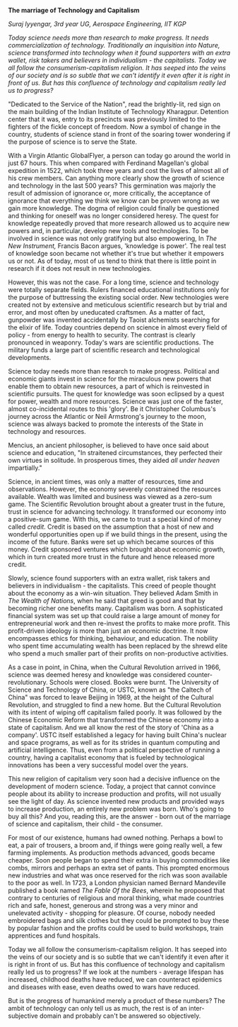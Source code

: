 **The marriage of Technology and Capitalism**

_Suraj Iyyengar, 3rd year UG, Aerospace Engineering, IIT KGP_

_Today science needs more than research to make progress. It needs commercialization of technology. Traditionally an inquisition into Nature, science transformed into technology when it found supporters with an extra wallet, risk takers and believers in individualism - the capitalists._ _Today we all follow the consumerism-capitalism religion. It has seeped into the veins of our society and is so subtle that we can&#39;t identify it even after it is right in front of us. But has this confluence of technology and capitalism really led us to progress?_

&quot;Dedicated to the Service of the Nation&quot;, read the brightly-lit, red sign on the main building of the Indian Institute of Technology Kharagpur. Detention center that it was, entry to its precincts was previously limited to the fighters of the fickle concept of freedom. Now a symbol of change in the country, students of science stand in front of the soaring tower wondering if the purpose of science is to serve the State.

With a Virgin Atlantic GlobalFlyer, a person can today go around the world in just 67 hours.  This when compared with Ferdinand Magellan&#39;s global expedition in 1522, which took three years and cost the lives of almost all of his crew members. Can anything more clearly show the growth of science and technology in the last 500 years? This germination was majorly the result of admission of ignorance or, more critically, the acceptance of ignorance that everything we think we know can be proven wrong as we gain more knowledge. The dogma of religion could finally be questioned and thinking for oneself was no longer considered heresy. The quest for knowledge repeatedly proved that more research allowed us to acquire new powers and, in particular, develop new tools and technologies. To be involved in science was not only gratifying but also empowering, In _The New Instrument,_ Francis Bacon argues, &#39;knowledge is power&#39;. The real test of knowledge soon became not whether it&#39;s true but whether it empowers us or not. As of today, most of us tend to think that there is little point in research if it does not result in new technologies.

However, this was not the case. For a long time, science and technology were totally separate fields. Rulers financed educational institutions only for the purpose of buttressing the existing social order. New technologies were created not by extensive and meticulous scientific research but by trial and error, and most often by uneducated craftsmen. As a matter of fact, gunpowder was invented accidentally by Taoist alchemists searching for the elixir of life. Today countries depend on science in almost every field of policy - from energy to health to security. The contrast is clearly pronounced in weaponry.  Today&#39;s wars are scientific productions. The military funds a large part of scientific research and technological developments.

Science today needs more than research to make progress. Political and economic giants invest in science for the miraculous new powers that enable them to obtain new resources, a part of which is reinvested in scientific pursuits. The quest for knowledge was soon eclipsed by a quest for power, wealth and more resources. Science was just one of the faster, almost co-incidental routes to this &#39;glory&#39;. Be it Christopher Columbus&#39;s journey across the Atlantic or Neil Armstrong&#39;s journey to the moon, science was always backed to promote the interests of the State in technology and resources.

Mencius, an ancient philosopher, is believed to have once said about science and education, &quot;In straitened circumstances, they perfected their own virtues in solitude. In prosperous times, they aided _all under heaven_ impartially.&quot;

Science, in ancient times, was only a matter of resources, time and observations. However, the economy severely constrained the resources available. Wealth was limited and business was viewed as a zero-sum game. The Scientific Revolution brought about a greater trust in the future, trust in science for advancing technology. It transformed our economy into a positive-sum game. With this, we came to trust a special kind of money called _credit._ Credit is based on the assumption that a host of new and wonderful opportunities open up if we build things in the present, using the income of the future. Banks were set up which became sources of this money. Credit sponsored ventures which brought about economic growth, which in turn created more trust in the future and hence released more credit.

Slowly, science found supporters with an extra wallet, risk takers and believers in individualism - the capitalists. This creed of people thought about the economy as a win-win situation. They believed Adam Smith in _The Wealth of Nations_, when he said that greed is good and that by becoming richer one benefits many. Capitalism was born. A sophisticated financial system was set up that could raise a large amount of money for entrepreneurial work and then re-invest the profits to make more profit. This profit-driven ideology is more than just an economic doctrine. It now encompasses ethics for thinking, behaviour, and education. The nobility who spent time accumulating wealth has been replaced by the shrewd elite who spend a much smaller part of their profits on non-productive activities.

As a case in point, in China, when the Cultural Revolution arrived in 1966, science was deemed heresy and knowledge was considered counter-revolutionary. Schools were closed. Books were burnt. The University of Science and Technology of China, or USTC, known as &quot;the Caltech of China&quot; was forced to leave Beijing in 1969, at the height of the Cultural Revolution, and struggled to find a new home. But the Cultural Revolution with its intent of wiping off capitalism failed poorly. It was followed by the Chinese Economic Reform that transformed the Chinese economy into a state of capitalism. And we all know the rest of the story of &#39;China as a company&#39;. USTC itself established a  legacy for having built China&#39;s nuclear and space programs, as well as for its strides in quantum computing and artificial intelligence. Thus, even from a political perspective of running a country, having a capitalist economy that is fueled by technological innovations has been a very successful model over the years.

This new religion of capitalism very soon had a decisive influence on the development of modern science. Today, a project that cannot convince people about its ability to increase production and profits, will not usually see the light of day. As science invented new products and provided ways to increase production, an entirely new problem was born. Who&#39;s going to buy all this? And you, reading this, are the answer - born out of the marriage of science and capitalism, their child - the consumer.

For most of our existence, humans had owned nothing. Perhaps a bowl to eat, a pair of trousers, a broom and, if things were going really well, a few farming implements. As production methods advanced, goods became cheaper. Soon people began to spend their extra in buying commodities like combs, mirrors and perhaps an extra set of pants. This prompted enormous new industries and what was once reserved for the rich was soon available to the poor as well. In 1723, a London physician named Bernard Mandeville published a book named _The Fable Of the Bees_, wherein he proposed that contrary to centuries of religious and moral thinking, what made countries rich and safe, honest, generous and strong was a very minor and unelevated activity - shopping for pleasure. Of course, nobody needed embroidered bags and silk clothes but they could be prompted to buy these by popular fashion and the profits could be used to build workshops, train apprentices and fund hospitals.

Today we all follow the consumerism-capitalism religion. It has seeped into the veins of our society and is so subtle that we can&#39;t identify it even after it is right in front of us. But has this confluence of technology and capitalism really led us to progress? If we look at the numbers - average lifespan has increased, childhood deaths have reduced, we can counteract epidemics and diseases with ease, even deaths owed to wars have reduced.

But is the progress of humankind merely a product of these numbers? The ambit of technology can only tell us as much, the rest is of an inter-subjective domain and probably can&#39;t be answered so objectively.
